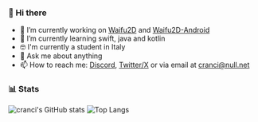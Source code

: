 ### 👋 Hi there

- 🔭 I’m currently working on [Waifu2D](https://github.com/cranci1/waifu2D/) and [Waifu2D-Android](https://github.com/cranci1/waifu2D-android)
- 🌱 I’m currently learning swift, java and kotlin
- 🤓 I'm currently a student in Italy 
- 💬 Ask me about anything
- 📫 How to reach me: [Discord](https://discord.com/users/908762694096654397), [Twitter/X](https://twitter.com/cranci_) or via email at [cranci@null.net](mailto:cranci@null.net)

### 📊 Stats

![cranci's GitHub stats](https://github-readme-stats.vercel.app/api?username=cranci1&show_icons=true&theme=dark) ![Top Langs](https://github-readme-stats.vercel.app/api/top-langs/?username=cranci1&layout=compact&theme=dark)


